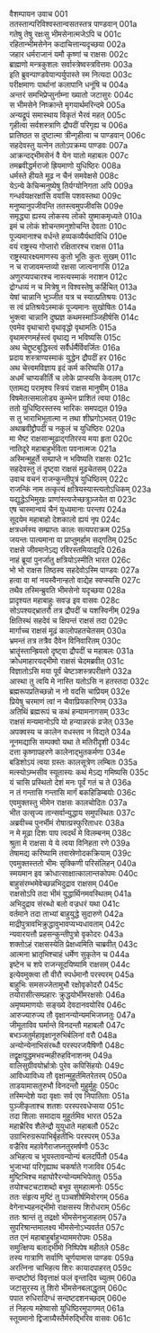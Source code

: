वैशम्पायन उवाच	001  
ततस्तान्परिविश्वस्तान्वसतस्तत्र पाण्डवान्	001a  
गतेषु तेषु रक्षःसु भीमसेनात्मजेऽपि च	001c  
रहितान्भीमसेनेन कदाचित्तान्यदृच्छया	002a  
जहार धर्मराजानं यमौ कृष्णां च राक्षसः	002c  
ब्राह्मणो मन्त्रकुशलः सर्वास्त्रेष्वस्त्रवित्तमः	003a  
इति ब्रुवन्पाण्डवेयान्पर्युपास्ते स्म नित्यदा	003c  
परीक्षमाणः पार्थानां कलापानि धनूंषि च	004a  
अन्तरं समभिप्रेप्सुर्नाम्ना ख्यातो जटासुरः	004c  
स भीमसेने निष्क्रान्ते मृगयार्थमरिन्दमे	005a  
अन्यद्रूपं समास्थाय विकृतं भैरवं महत्	005c  
गृहीत्वा सर्वशस्त्राणि द्रौपदीं परिगृह्य च	006a  
प्रातिष्ठत स दुष्टात्मा त्रीन्गृहीत्वा च पाण्डवान्	006c  
सहदेवस्तु यत्नेन ततोऽपक्रम्य पाण्डवः	007a  
आक्रन्दद्भीमसेनं वै येन यातो महाबलः	007c  
तमब्रवीद्धर्मराजो ह्रियमाणो युधिष्ठिरः	008a  
धर्मस्ते हीयते मूढ न चैनं समवेक्षसे	008c  
येऽन्ये केचिन्मनुष्येषु तिर्यग्योनिगता अपि	009a  
गन्धर्वयक्षरक्षांसि वयांसि पशवस्तथा	009c  
मनुष्यानुपजीवन्ति ततस्त्वमुपजीवसि	009e  
समृद्ध्या ह्यस्य लोकस्य लोको युष्माकमृध्यते	010a  
इमं च लोकं शोचन्तमनुशोचन्ति देवताः	010c  
पूज्यमानाश्च वर्धन्ते हव्यकव्यैर्यथाविधि	010e  
वयं राष्ट्रस्य गोप्तारो रक्षितारश्च राक्षस	011a  
राष्ट्रस्यारक्ष्यमाणस्य कुतो भूतिः कुतः सुखम्	011c  
न च राजावमन्तव्यो रक्षसा जात्वनागसि	012a  
अणुरप्यपचारश्च नास्त्यस्माकं नराशन	012c  
द्रोग्धव्यं न च मित्रेषु न विश्वस्तेषु कर्हिचित्	013a  
येषां चान्नानि भुञ्जीत यत्र च स्यात्प्रतिश्रयः	013c  
स त्वं प्रतिश्रयेऽस्माकं पूज्यमानः सुखोषितः	014a  
भुक्त्वा चान्नानि दुष्प्रज्ञ कथमस्माञ्जिहीर्षसि	014c  
एवमेव वृथाचारो वृथावृद्धो वृथामतिः	015a  
वृथामरणमर्हस्त्वं वृथाद्य न भविष्यसि	015c  
अथ चेद्दुष्टबुद्धिस्त्वं सर्वैर्धर्मैर्विवर्जितः	016a  
प्रदाय शस्त्राण्यस्माकं युद्धेन द्रौपदीं हर	016c  
अथ चेत्त्वमविज्ञाय इदं कर्म करिष्यसि	017a  
अधर्मं चाप्यकीर्तिं च लोके प्राप्स्यसि केवलम्	017c  
एतामद्य परामृश्य स्त्रियं राक्षस मानुषीम्	018a  
विषमेतत्समालोड्य कुम्भेन प्राशितं त्वया	018c  
ततो युधिष्ठिरस्तस्य भारिकः समपद्यत	019a  
स तु भाराभिभूतात्मा न तथा शीघ्रगोऽभवत्	019c  
अथाब्रवीद्द्रौपदीं च नकुलं च युधिष्ठिरः	020a  
मा भैष्ट राक्षसान्मूढाद्गतिरस्य मया हृता	020c  
नातिदूरे महाबाहुर्भविता पवनात्मजः	021a  
अस्मिन्मुहूर्ते सम्प्राप्ते न भविष्यति राक्षसः	021c  
सहदेवस्तु तं दृष्ट्वा राक्षसं मूढचेतसम्	022a  
उवाच वचनं राजन्कुन्तीपुत्रं युधिष्ठिरम्	022c  
राजन्किं नाम तत्कृत्यं क्षत्रियस्यास्त्यतोऽधिकम्	023a  
यद्युद्धेऽभिमुखः प्राणांस्त्यजेच्छत्रूञ्जयेत वा	023c  
एष चास्मान्वयं चैनं युध्यमानाः परन्तप	024a  
सूदयेम महाबाहो देशकालो ह्ययं नृप	024c  
क्षत्रधर्मस्य सम्प्राप्तः कालः सत्यपराक्रम	025a  
जयन्तः पात्यमाना वा प्राप्तुमर्हाम सद्गतिम्	025c  
राक्षसे जीवमानेऽद्य रविरस्तमियाद्यदि	026a  
नाहं ब्रूयां पुनर्जातु क्षत्रियोऽस्मीति भारत	026c  
भो भो राक्षस तिष्ठस्व सहदेवोऽस्मि पाण्डवः	027a  
हत्वा वा मां नयस्वैनान्हतो वाद्येह स्वप्स्यसि	027c  
तथैव तस्मिन्ब्रुवति भीमसेनो यदृच्छया	028a  
प्रादृश्यत महाबाहुः सवज्र इव वासवः	028c  
सोऽपश्यद्भ्रातरौ तत्र द्रौपदीं च यशस्विनीम्	029a  
क्षितिस्थं सहदेवं च क्षिपन्तं राक्षसं तदा	029c  
मार्गाच्च राक्षसं मूढं कालोपहतचेतसम्	030a  
भ्रमन्तं तत्र तत्रैव दैवेन विनिवारितम्	030c  
भ्रातॄंस्तान्ह्रियतो दृष्ट्वा द्रौपदीं च महाबलः	031a  
क्रोधमाहारयद्भीमो राक्षसं चेदमब्रवीत्	031c  
विज्ञातोऽसि मया पूर्वं चेष्टञ्शस्त्रपरीक्षणे	032a  
आस्था तु त्वयि मे नास्ति यतोऽसि न हतस्तदा	032c  
ब्रह्मरूपप्रतिच्छन्नो न नो वदसि चाप्रियम्	032e  
प्रियेषु चरमाणं त्वां न चैवाप्रियकारिणम्	033a  
अतिथिं ब्रह्मरूपं च कथं हन्यामनागसम्	033c  
राक्षसं मन्यमानोऽपि यो हन्यान्नरकं व्रजेत्	033e  
अपक्वस्य च कालेन वधस्तव न विद्यते	034a  
नूनमद्यासि सम्पक्वो यथा ते मतिरीदृशी	034c  
दत्ता कृष्णापहरणे कालेनाद्भुतकर्मणा	034e  
बडिशोऽयं त्वया ग्रस्तः कालसूत्रेण लम्बितः	035a  
मत्स्योऽम्भसीव स्यूतास्यः कथं मेऽद्य गमिष्यसि	035c  
यं चासि प्रस्थितो देशं मनः पूर्वं गतं च ते	036a  
न तं गन्तासि गन्तासि मार्गं बकहिडिम्बयोः	036c  
एवमुक्तस्तु भीमेन राक्षसः कालचोदितः	037a  
भीत उत्सृज्य तान्सर्वान्युद्धाय समुपस्थितः	037c  
अब्रवीच्च पुनर्भीमं रोषात्प्रस्फुरिताधरः	038a  
न मे मूढा दिशः पाप त्वदर्थं मे विलम्बनम्	038c  
श्रुता मे राक्षसा ये ये त्वया विनिहता रणे	039a  
तेषामद्य करिष्यामि तवास्रेणोदकक्रियाम्	039c  
एवमुक्तस्ततो भीमः सृक्किणी परिसंलिहन्	040a  
स्मयमान इव क्रोधात्साक्षात्कालान्तकोपमः	040c  
बाहुसंरम्भमेवेच्छन्नभिदुद्राव राक्षसम्	040e  
राक्षसोऽपि तदा भीमं युद्धार्थिनमवस्थितम्	041a  
अभिदुद्राव संरब्धो बलो वज्रधरं यथा	041c  
वर्तमाने तदा ताभ्यां बाहुयुद्धे सुदारुणे	042a  
माद्रीपुत्रावभिक्रुद्धावुभावप्यभ्यधावताम्	042c  
न्यवारयत्तौ प्रहसन्कुन्तीपुत्रो वृकोदरः	043a  
शक्तोऽहं राक्षसस्येति प्रेक्षध्वमिति चाब्रवीत्	043c  
आत्मना भ्रातृभिश्चाहं धर्मेण सुकृतेन च	044a  
इष्टेन च शपे राजन्सूदयिष्यामि राक्षसम्	044c  
इत्येवमुक्त्वा तौ वीरौ स्पर्धमानौ परस्परम्	045a  
बाहुभिः समसज्जेतामुभौ रक्षोवृकोदरौ	045c  
तयोरासीत्सम्प्रहारः क्रुद्धयोर्भीमरक्षसोः	046a  
अमृष्यमाणयोः सङ्ख्ये देवदानवयोरिव	046c  
आरुज्यारुज्य तौ वृक्षानन्योन्यमभिजघ्नतुः	047a  
जीमूताविव घर्मान्ते विनदन्तौ महाबलौ	047c  
बभञ्जतुर्महावृक्षानूरुभिर्बलिनां वरौ	048a  
अन्योन्येनाभिसंरब्धौ परस्परजयैषिणौ	048c  
तद्वृक्षयुद्धमभवन्महीरुहविनाशनम्	049a  
वालिसुग्रीवयोर्भ्रात्रोः पुरेव कपिसिंहयोः	049c  
आविध्याविध्य तौ वृक्षान्मुहूर्तमितरेतरम्	050a  
ताडयामासतुरुभौ विनदन्तौ मुहुर्मुहुः	050c  
तस्मिन्देशे यदा वृक्षाः सर्व एव निपातिताः	051a  
पुञ्जीकृताश्च शतशः परस्परवधेप्सया	051c  
तदा शिलाः समादाय मुहूर्तमिव भारत	052a  
महाभ्रैरिव शैलेन्द्रौ युयुधाते महाबलौ	052c  
उग्राभिरुग्ररूपाभिर्बृहतीभिः परस्परम्	053a  
वज्रैरिव महावेगैराजघ्नतुरमर्षणौ	053c  
अभिहत्य च भूयस्तावन्योन्यं बलदर्पितौ	054a  
भुजाभ्यां परिगृह्याथ चकर्षाते गजाविव	054c  
मुष्टिभिश्च महाघोरैरन्योन्यमभिपेततुः	055a  
तयोश्चटचटाशब्दो बभूव सुमहात्मनोः	055c  
ततः संहृत्य मुष्टिं तु पञ्चशीर्षमिवोरगम्	056a  
वेगेनाभ्यहनद्भीमो राक्षसस्य शिरोधराम्	056c  
ततः श्रान्तं तु तद्रक्षो भीमसेनभुजाहतम्	057a  
सुपरिश्रान्तमालक्ष्य भीमसेनोऽभ्यवर्तत	057c  
तत एनं महाबाहुर्बाहुभ्याममरोपमः	058a  
समुत्क्षिप्य बलाद्भीमो निष्पिपेष महीतले	058c  
तस्य गात्राणि सर्वाणि चूर्णयामास पाण्डवः	059a  
अरत्निना चाभिहत्य शिरः कायादपाहरत्	059c  
सन्दष्टोष्ठं विवृत्ताक्षं फलं वृन्तादिव च्युतम्	060a  
जटासुरस्य तु शिरो भीमसेनबलाद्धृतम्	060c  
पपात रुधिरादिग्धं सन्दष्टदशनच्छदम्	060e  
तं निहत्य महेष्वासो युधिष्ठिरमुपागमत्	061a  
स्तूयमानो द्विजाग्र्यैस्तैर्मरुद्भिरिव वासवः	061c  
